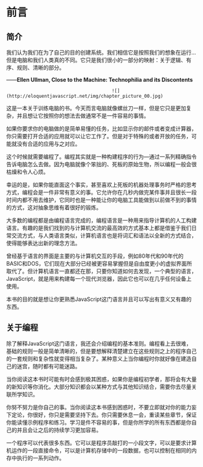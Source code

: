 # 前言

## 简介

我们认为我们在为了自己的目的创建系统。我们相信它是按照我们的想象在运行...但是电脑和我们人类真的不同。它只是我们很小的一部分的映射：关于逻辑、有序、规则、清晰的部分。

——**Ellen Ullman, Close to the Machine: Technophilia and its Discontents**

```
                                       ![](http://eloquentjavascript.net/img/chapter_picture_00.jpg)
```

这是一本关于训练电脑的书。今天而言电脑就像螺丝刀一样，但是它只是更加复杂，并且想让它按照你的想法去做通常不是一件容易的事情。

如果你要求你的电脑做的是简单易懂的任务，比如显示你的邮件或者变成计算器，你只需要打开合适的应用就可以让它工作了。但是对于特殊的或者开放的任务，可能就没有合适的应用与之对应。

这个时候就需要编程了。编程其实就是一种构建程序的行为—通过一系列精确指令告诉电脑怎么去做。因为电脑就像个笨拙的、死板的原始生物，所以编程一般会很枯燥和令人心烦。

幸运的是，如果你能直面这个事实，甚至喜欢上死板的机器处理事务时严格的思考方式，编程会是一件非常有意义的事。它允许你在几秒内做完某件事并且很长一段时间内都不用去维护，它同时也是一种能让你的电脑工具能做到以前做不到的事情的方式，这对抽象思维有着很好的锻炼。

大多数的编程都是由编程语言完成的，编程语言是一种用来指导计算机的人工构建语言。有趣的是我们找到的与计算机交流的最高效的方式基本上都是借鉴于我们日常交流方式，与人类语言类似，计算机语言也是将词汇和语法以全新的方式结合，使得能够表达出新的理念方法。

曾经基于语言的界面是主要的与计算机交互的手段，例如80年代和90年代的BASIC和DOS，它们现在大部分已经被更容易掌握但是自由度更小的虚拟界面所取代了。但计算机语言一直都还在那，只要你知道如何去发现，一个典型的语言，JavaScript，就是用来构建每一个现代浏览器，因此它也可以在几乎任何设备上使用。

本书的目的就是想让你更熟悉JavaScript这门语言并且可以写出有意义又有趣的东西。

## 关于编程

除了解释JavaScript这门语言，我还会介绍编程的基本准则。编程看上去很难，基础的规则一般是简单清晰的，但是要想解释清楚建立在这些规则之上的程序自己的一套规则和复杂性就变得相当复杂了。某种意义上当你编程时你就好像在建造自己的迷宫，随时都有可能迷路。

当你阅读这本书时可能有时会感到极其困惑，如果你是编程初学者，那将会有大量的新知识等你消化。大部分知识都会以某种方式与其他知识结合，需要你去尽量关联所学知识。

你努不努力是你自己的事。当你阅读这本书感到困惑时，不要立即就对你的能力妄下定论，你很好，你只是需要坚持下去。你只需要休息一会，重读某些章节，保证你能读懂示例程序和练习。学习是件不容易的事，但是你所学的所有东西都是你自己的并且会让之后的持续学习更加容易。

一个程序可以代表很多东西。它可以是程序员敲打的一小段文字，可以是要求计算机运作的一段直接命令，可以是计算机存储中的一段数据，也可以控制在相同的内存中执行的一系列动作。

